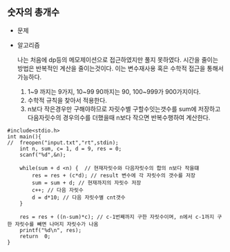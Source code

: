 ## 숫자의 총개수

* 문제

* 알고리즘
   
   나는 처음에 dp등의 메모제이션으로 접근하였지만 풀지 못하였다. 시간을 줄이는 방법은 반복적인 계산을 줄이는것이다. 이는 변수재사용 혹은 수학적 접근을 통해서 가능하다.

   1. 1~9 까지는 9가지, 10~99 90까지는 90, 100~999가 900가지이다. 
   2. 수학적 규칙을 찾아서 적용한다. 
   3. n보다 작은경우만 구해야하므로 자릿수별 구할수잇는갯수를 sum에 저장하고 다음자릿수의 경우의수를 더했을때 n보다 작으면 반복수행하여 계산한다.

```
#include<stdio.h>
int main(){
//	freopen("input.txt","rt",stdin);
	int n, sum, c= 1, d = 9, res = 0;
	scanf("%d",&n);
	
	while(sum + d <n) {  // 현재자릿수와 다음자릿수의 합의 n보다 작을떄
		res = res + (c*d); // result 변수에 각 자릿수의 갯수를 저장
		sum = sum + d; // 현재까지의 자릿수 저장
		c++; // 다음 자릿수
		d = d*10; // 다음 자릿수별 cnt갯수
	}

	res = res + ((n-sum)*c); // c-1번째까지 구한 자릿수이며, n에서 c-1까지 구한 자릿수를 빼면 나머지 자릿수가 나옴
	printf("%d\n", res);
	return  0;
}


```
